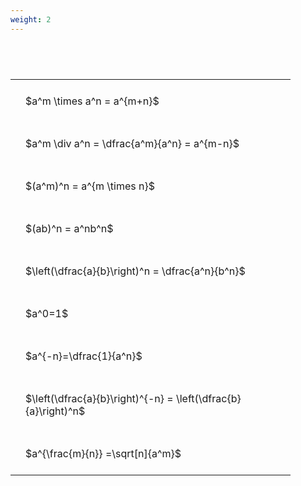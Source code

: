 ```yaml
---
weight: 2
---
```


#  
<br>
<style type="text/css">
#T_7c43d th.col_heading {
  text-align: left;
  font-size: 1em;
}
#T_7c43d td {
  text-align: left;
  font-size: 1em;
  padding: 1.5em;
}
#T_7c43d_row0_col0, #T_7c43d_row1_col0, #T_7c43d_row2_col0, #T_7c43d_row3_col0, #T_7c43d_row4_col0, #T_7c43d_row5_col0, #T_7c43d_row6_col0, #T_7c43d_row7_col0, #T_7c43d_row8_col0 {
  width: 400px;
  white-space: pre-wrap;
}
</style>
<table id="T_7c43d">
  <thead>
  </thead>
  <tbody>
    <tr>
      <td id="T_7c43d_row0_col0" class="data row0 col0" >$a^m \times a^n = a^{m+n}$</td>
    </tr>
    <tr>
      <td id="T_7c43d_row1_col0" class="data row1 col0" >$a^m \div a^n = \dfrac{a^m}{a^n} = a^{m-n}$</td>
    </tr>
    <tr>
      <td id="T_7c43d_row2_col0" class="data row2 col0" >$(a^m)^n = a^{m \times n}$</td>
    </tr>
    <tr>
      <td id="T_7c43d_row3_col0" class="data row3 col0" >$(ab)^n = a^nb^n$</td>
    </tr>
    <tr>
      <td id="T_7c43d_row4_col0" class="data row4 col0" >$\left(\dfrac{a}{b}\right)^n = \dfrac{a^n}{b^n}$</td>
    </tr>
    <tr>
      <td id="T_7c43d_row5_col0" class="data row5 col0" >$a^0=1$</td>
    </tr>
    <tr>
      <td id="T_7c43d_row6_col0" class="data row6 col0" >$a^{-n}=\dfrac{1}{a^n}$</td>
    </tr>
    <tr>
      <td id="T_7c43d_row7_col0" class="data row7 col0" >$\left(\dfrac{a}{b}\right)^{-n} = \left(\dfrac{b}{a}\right)^n$</td>
    </tr>
    <tr>
      <td id="T_7c43d_row8_col0" class="data row8 col0" >$a^{\frac{m}{n}} =\sqrt[n]{a^m}$</td>
    </tr>
  </tbody>
</table>
